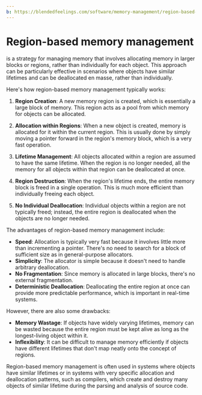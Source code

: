 ```yaml
---
b: https://blendedfeelings.com/software/memory-management/region-based-memory.md
---
```


# Region-based memory management 
is a strategy for managing memory that involves allocating memory in larger blocks or regions, rather than individually for each object. This approach can be particularly effective in scenarios where objects have similar lifetimes and can be deallocated en masse, rather than individually.

Here's how region-based memory management typically works:

1. **Region Creation**: A new memory region is created, which is essentially a large block of memory. This region acts as a pool from which memory for objects can be allocated.

2. **Allocation within Regions**: When a new object is created, memory is allocated for it within the current region. This is usually done by simply moving a pointer forward in the region's memory block, which is a very fast operation.

3. **Lifetime Management**: All objects allocated within a region are assumed to have the same lifetime. When the region is no longer needed, all the memory for all objects within that region can be deallocated at once.

4. **Region Destruction**: When the region's lifetime ends, the entire memory block is freed in a single operation. This is much more efficient than individually freeing each object.

5. **No Individual Deallocation**: Individual objects within a region are not typically freed; instead, the entire region is deallocated when the objects are no longer needed.

The advantages of region-based memory management include:

- **Speed**: Allocation is typically very fast because it involves little more than incrementing a pointer. There's no need to search for a block of sufficient size as in general-purpose allocators.
- **Simplicity**: The allocator is simple because it doesn't need to handle arbitrary deallocation.
- **No Fragmentation**: Since memory is allocated in large blocks, there's no external fragmentation.
- **Deterministic Deallocation**: Deallocating the entire region at once can provide more predictable performance, which is important in real-time systems.

However, there are also some drawbacks:

- **Memory Wastage**: If objects have widely varying lifetimes, memory can be wasted because the entire region must be kept alive as long as the longest-living object within it.
- **Inflexibility**: It can be difficult to manage memory efficiently if objects have different lifetimes that don't map neatly onto the concept of regions.

Region-based memory management is often used in systems where objects have similar lifetimes or in systems with very specific allocation and deallocation patterns, such as compilers, which create and destroy many objects of similar lifetime during the parsing and analysis of source code.